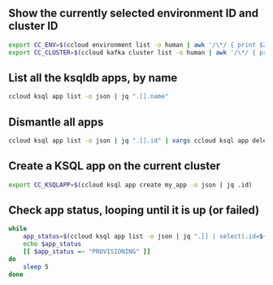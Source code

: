 ## Show the currently selected environment ID and cluster ID

```bash
export CC_ENV=$(ccloud environment list -o human | awk '/\*/ { print $2; }')
export CC_CLUSTER=$(ccloud kafka cluster list -o human | awk '/\*/ { print $2; }')
```
## List all the ksqldb apps, by name
```bash
ccloud ksql app list -o json | jq ".[].name"
```
## Dismantle all apps
```bash
ccloud ksql app list -o json | jq ".[].id" | xargs ccloud ksql app delete
```
## Create a KSQL app on the current cluster
```bash
export CC_KSQLAPP=$(ccloud ksql app create my_app -o json | jq .id)
```
## Check app status, looping until it is up (or failed)
```bash
while
    app_status=$(ccloud ksql app list -o json | jq ".[] | select(.id=${CC_KSQLAPP}) | .status")
    echo $app_status
    [[ $app_status =~ "PROVISIONING" ]]
do
    sleep 5
done
```
